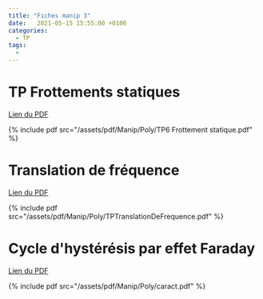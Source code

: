 ```yaml
---
title: "Fiches manip 3"
date:   2021-05-15 15:55:00 +0100
categories:
  - TP
tags:
  - 
---
```


# TP Frottements statiques

[Lien du PDF](/https://fr.scribd.com/document/74758384/TP6-Frottement-statique)

{% include pdf src="/assets/pdf/Manip/Poly/TP6 Frottement statique.pdf" %}

# Translation de fréquence

[Lien du PDF](/assets/pdf/Manip/Poly/TPTranslationDeFrequence.pdf)

{% include pdf src="/assets/pdf/Manip/Poly/TPTranslationDeFrequence.pdf" %}

# Cycle d'hystérésis par effet Faraday

[Lien du PDF](/assets/pdf/Manip/Poly/caract.pdf)

{% include pdf src="/assets/pdf/Manip/Poly/caract.pdf" %}
